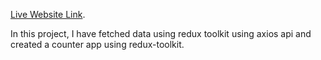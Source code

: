 [Live Website Link](https://subtle-sawine-4d7e53.netlify.app/).

In this project, I have fetched data using redux toolkit using axios api and created a counter app using redux-toolkit.

